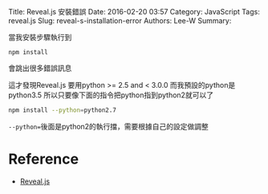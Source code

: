 Title: Reveal.js 安裝錯誤
Date: 2016-02-20 03:57
Category: JavaScript
Tags: reveal.js
Slug: reveal-s-installation-error
Authors: Lee-W
Summary: 


當我安裝步驟執行到
```
npm install
```
會跳出很多錯誤訊息

<!--more-->

這才發現Reveal.js 要用python >= 2.5 and < 3.0.0
而我預設的python是python3.5
所以只要像下面的指令把python指到python2就可以了
```sh
npm install --python=python2.7
```
`--python=`後面是python2的執行擋，需要根據自己的設定做調整

# Reference
- [Reveal.js](https://github.com/hakimel/reveal.js/)